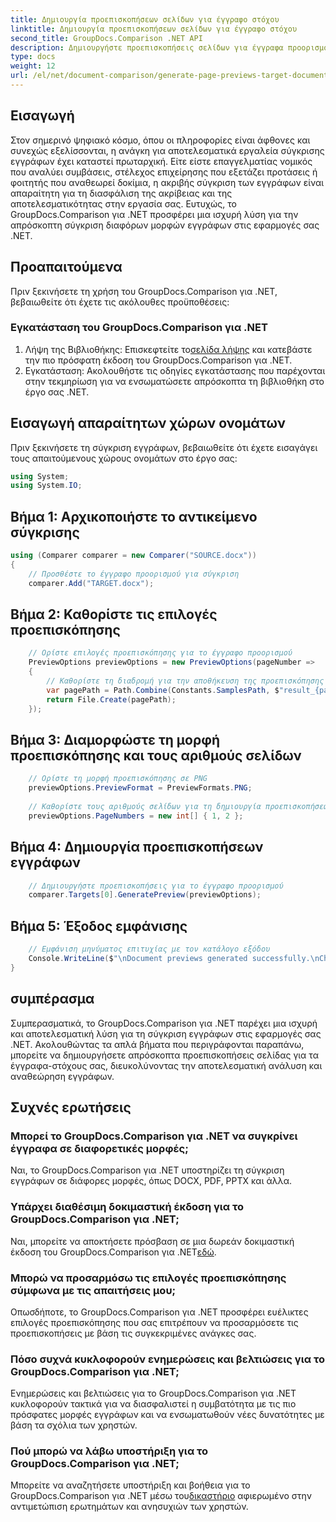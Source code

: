 ```yaml
---
title: Δημιουργία προεπισκοπήσεων σελίδων για έγγραφο στόχου
linktitle: Δημιουργία προεπισκοπήσεων σελίδων για έγγραφο στόχου
second_title: GroupDocs.Comparison .NET API
description: Δημιουργήστε προεπισκοπήσεις σελίδων για έγγραφα προορισμού αποτελεσματικά χρησιμοποιώντας το GroupDocs.Comparison για .NET. Ακολουθήστε τον οδηγό βήμα προς βήμα για απρόσκοπτη σύγκριση εγγράφων.
type: docs
weight: 12
url: /el/net/document-comparison/generate-page-previews-target-document/
---
```

## Εισαγωγή
Στον σημερινό ψηφιακό κόσμο, όπου οι πληροφορίες είναι άφθονες και συνεχώς εξελίσσονται, η ανάγκη για αποτελεσματικά εργαλεία σύγκρισης εγγράφων έχει καταστεί πρωταρχική. Είτε είστε επαγγελματίας νομικός που αναλύει συμβάσεις, στέλεχος επιχείρησης που εξετάζει προτάσεις ή φοιτητής που αναθεωρεί δοκίμια, η ακριβής σύγκριση των εγγράφων είναι απαραίτητη για τη διασφάλιση της ακρίβειας και της αποτελεσματικότητας στην εργασία σας. Ευτυχώς, το GroupDocs.Comparison για .NET προσφέρει μια ισχυρή λύση για την απρόσκοπτη σύγκριση διαφόρων μορφών εγγράφων στις εφαρμογές σας .NET.
## Προαπαιτούμενα
Πριν ξεκινήσετε τη χρήση του GroupDocs.Comparison για .NET, βεβαιωθείτε ότι έχετε τις ακόλουθες προϋποθέσεις:
### Εγκατάσταση του GroupDocs.Comparison για .NET
1.  Λήψη της Βιβλιοθήκης: Επισκεφτείτε το[σελίδα λήψης](https://releases.groupdocs.com/comparison/net/) και κατεβάστε την πιο πρόσφατη έκδοση του GroupDocs.Comparison για .NET.
2. Εγκατάσταση: Ακολουθήστε τις οδηγίες εγκατάστασης που παρέχονται στην τεκμηρίωση για να ενσωματώσετε απρόσκοπτα τη βιβλιοθήκη στο έργο σας .NET.

## Εισαγωγή απαραίτητων χώρων ονομάτων
Πριν ξεκινήσετε τη σύγκριση εγγράφων, βεβαιωθείτε ότι έχετε εισαγάγει τους απαιτούμενους χώρους ονομάτων στο έργο σας:
```csharp
using System;
using System.IO;

```
## Βήμα 1: Αρχικοποιήστε το αντικείμενο σύγκρισης
```csharp
using (Comparer comparer = new Comparer("SOURCE.docx"))
{
    // Προσθέστε το έγγραφο προορισμού για σύγκριση
    comparer.Add("TARGET.docx");
```
## Βήμα 2: Καθορίστε τις επιλογές προεπισκόπησης
```csharp
    // Ορίστε επιλογές προεπισκόπησης για το έγγραφο προορισμού
    PreviewOptions previewOptions = new PreviewOptions(pageNumber =>
    {
        // Καθορίστε τη διαδρομή για την αποθήκευση της προεπισκόπησης σελίδας που δημιουργήθηκε
        var pagePath = Path.Combine(Constants.SamplesPath, $"result_{pageNumber}.png");
        return File.Create(pagePath);
    });
```
## Βήμα 3: Διαμορφώστε τη μορφή προεπισκόπησης και τους αριθμούς σελίδων
```csharp
    // Ορίστε τη μορφή προεπισκόπησης σε PNG
    previewOptions.PreviewFormat = PreviewFormats.PNG;
    
    // Καθορίστε τους αριθμούς σελίδων για τη δημιουργία προεπισκοπήσεων
    previewOptions.PageNumbers = new int[] { 1, 2 };
```
## Βήμα 4: Δημιουργία προεπισκοπήσεων εγγράφων
```csharp
    // Δημιουργήστε προεπισκοπήσεις για το έγγραφο προορισμού
    comparer.Targets[0].GeneratePreview(previewOptions);
```
## Βήμα 5: Έξοδος εμφάνισης
```csharp
    // Εμφάνιση μηνύματος επιτυχίας με τον κατάλογο εξόδου
    Console.WriteLine($"\nDocument previews generated successfully.\nCheck output in {Directory.GetCurrentDirectory()}.");
}
```

## συμπέρασμα
Συμπερασματικά, το GroupDocs.Comparison για .NET παρέχει μια ισχυρή και αποτελεσματική λύση για τη σύγκριση εγγράφων στις εφαρμογές σας .NET. Ακολουθώντας τα απλά βήματα που περιγράφονται παραπάνω, μπορείτε να δημιουργήσετε απρόσκοπτα προεπισκοπήσεις σελίδας για τα έγγραφα-στόχους σας, διευκολύνοντας την αποτελεσματική ανάλυση και αναθεώρηση εγγράφων.
## Συχνές ερωτήσεις
### Μπορεί το GroupDocs.Comparison για .NET να συγκρίνει έγγραφα σε διαφορετικές μορφές;
Ναι, το GroupDocs.Comparison για .NET υποστηρίζει τη σύγκριση εγγράφων σε διάφορες μορφές, όπως DOCX, PDF, PPTX και άλλα.
### Υπάρχει διαθέσιμη δοκιμαστική έκδοση για το GroupDocs.Comparison για .NET;
 Ναι, μπορείτε να αποκτήσετε πρόσβαση σε μια δωρεάν δοκιμαστική έκδοση του GroupDocs.Comparison για .NET[εδώ](https://releases.groupdocs.com/).
### Μπορώ να προσαρμόσω τις επιλογές προεπισκόπησης σύμφωνα με τις απαιτήσεις μου;
Οπωσδήποτε, το GroupDocs.Comparison για .NET προσφέρει ευέλικτες επιλογές προεπισκόπησης που σας επιτρέπουν να προσαρμόσετε τις προεπισκοπήσεις με βάση τις συγκεκριμένες ανάγκες σας.
### Πόσο συχνά κυκλοφορούν ενημερώσεις και βελτιώσεις για το GroupDocs.Comparison για .NET;
Ενημερώσεις και βελτιώσεις για το GroupDocs.Comparison για .NET κυκλοφορούν τακτικά για να διασφαλιστεί η συμβατότητα με τις πιο πρόσφατες μορφές εγγράφων και να ενσωματωθούν νέες δυνατότητες με βάση τα σχόλια των χρηστών.
### Πού μπορώ να λάβω υποστήριξη για το GroupDocs.Comparison για .NET;
 Μπορείτε να αναζητήσετε υποστήριξη και βοήθεια για το GroupDocs.Comparison για .NET μέσω του[δικαστήριο](https://forum.groupdocs.com/c/comparison/12) αφιερωμένο στην αντιμετώπιση ερωτημάτων και ανησυχιών των χρηστών.